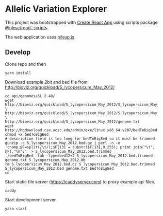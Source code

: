 # Allelic Variation Explorer

This project was bootstrapped with [Create React App](https://github.com/facebookincubator/create-react-app) using scripts package [@nlesc/react-scripts](https://github.com/NLeSC/create-react-app).

The web application uses [pileup.js](https://github.com/hammerlab/pileup.js).

## Develop

Clone repo and then
```
yarn install
```

Download example 2bit and bed file from http://bioviz.org/quickload/S_lycopersicum_May_2012/
```
cd api/genomes/SL.2.40/
wget http://bioviz.org/quickload/S_lycopersicum_May_2012/S_lycopersicum_May_2012.2bit \
http://bioviz.org/quickload/S_lycopersicum_May_2012/S_lycopersicum_May_2012.bed.gz \
http://bioviz.org/quickload/S_lycopersicum_May_2012/genome.txt
wget http://hgdownload.cse.ucsc.edu/admin/exe/linux.x86_64.v287/bedToBigBed
chmod +x bedToBigBed
# description field is too long for bedToBigBed so it must be trimmed
gunzip -c S_lycopersicum_May_2012.bed.gz | perl -n -e 'chomp;@F=split(/\t/);$F[13] = substr($F[13],0,255); print join("\t", @F),"\n";'  > S_lycopersicum_May_2012.bed.trimmed
./bedToBigBed -tab -type=bed12+2 S_lycopersicum_May_2012.bed.trimmed genome.txt S_lycopersicum_May_2012.bb
rm S_lycopersicum_May_2012.bed.gz S_lycopersicum_May_2012.bed.trimmed S_lycopersicum_May_2012.bed genome.txt bedToBigBed
cd -
```

Start static file server (https://caddyserver.com) to proxy example api files.
```
caddy
```

Start development server
```
yarn start
```
